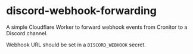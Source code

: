 # discord-webhook-forwarding

A simple Cloudflare Worker to forward webhook events from Cronitor to a Discord channel.

Webhook URL should be set in a `DISCORD_WEBHOOK` secret.
